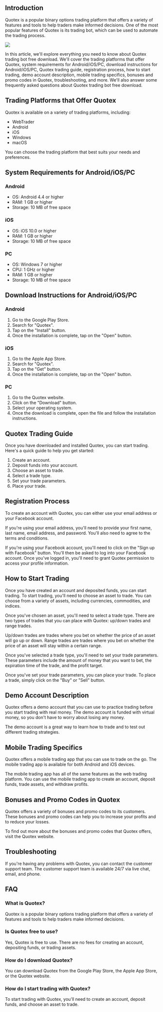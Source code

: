 ## Introduction

Quotex is a popular binary options trading platform that offers a
variety of features and tools to help traders make informed decisions.
One of the most popular features of Quotex is its trading bot, which can
be used to automate the trading process.

[![](https://static.quotex.io/files/4_en/300_250.jpg)](https://traff.sbs/brokerqxlid)

In this article, we\'ll explore everything you need to know about Quotex
trading bot free download. We\'ll cover the trading platforms that offer
Quotex, system requirements for Android/iOS/PC, download instructions
for Android/iOS/PC, Quotex trading guide, registration process, how to
start trading, demo account description, mobile trading specifics,
bonuses and promo codes in Quotex, troubleshooting, and more. We\'ll
also answer some frequently asked questions about Quotex trading bot
free download.

## Trading Platforms that Offer Quotex

Quotex is available on a variety of trading platforms, including:

-   WebTrader
-   Android
-   iOS
-   Windows
-   macOS

You can choose the trading platform that best suits your needs and
preferences.

## System Requirements for Android/iOS/PC

### Android

-   OS: Android 4.4 or higher
-   RAM: 1 GB or higher
-   Storage: 10 MB of free space

### iOS

-   OS: iOS 10.0 or higher
-   RAM: 1 GB or higher
-   Storage: 10 MB of free space

### PC

-   OS: Windows 7 or higher
-   CPU: 1 GHz or higher
-   RAM: 1 GB or higher
-   Storage: 10 MB of free space

## Download Instructions for Android/iOS/PC

### Android

1.  Go to the Google Play Store.
2.  Search for "Quotex".
3.  Tap on the "Install" button.
4.  Once the installation is complete, tap on the "Open" button.

### iOS

1.  Go to the Apple App Store.
2.  Search for "Quotex".
3.  Tap on the "Get" button.
4.  Once the installation is complete, tap on the "Open" button.

### PC

1.  Go to the Quotex website.
2.  Click on the "Download" button.
3.  Select your operating system.
4.  Once the download is complete, open the file and follow the
    installation instructions.

## Quotex Trading Guide

Once you have downloaded and installed Quotex, you can start trading.
Here\'s a quick guide to help you get started:

1.  Create an account.
2.  Deposit funds into your account.
3.  Choose an asset to trade.
4.  Select a trade type.
5.  Set your trade parameters.
6.  Place your trade.

## Registration Process

To create an account with Quotex, you can either use your email address
or your Facebook account.

If you\'re using your email address, you\'ll need to provide your first
name, last name, email address, and password. You\'ll also need to agree
to the terms and conditions.

If you\'re using your Facebook account, you\'ll need to click on the
"Sign up with Facebook" button. You\'ll then be asked to log into
your Facebook account. Once you\'ve logged in, you\'ll need to grant
Quotex permission to access your profile information.

## How to Start Trading

Once you have created an account and deposited funds, you can start
trading. To start trading, you\'ll need to choose an asset to trade. You
can choose from a variety of assets, including currencies, commodities,
and indices.

Once you\'ve chosen an asset, you\'ll need to select a trade type. There
are two types of trades that you can place with Quotex: up/down trades
and range trades.

Up/down trades are trades where you bet on whether the price of an asset
will go up or down. Range trades are trades where you bet on whether the
price of an asset will stay within a certain range.

Once you\'ve selected a trade type, you\'ll need to set your trade
parameters. These parameters include the amount of money that you want
to bet, the expiration time of the trade, and the profit target.

Once you\'ve set your trade parameters, you can place your trade. To
place a trade, simply click on the "Buy" or "Sell" button.

## Demo Account Description

Quotex offers a demo account that you can use to practice trading before
you start trading with real money. The demo account is funded with
virtual money, so you don\'t have to worry about losing any money.

The demo account is a great way to learn how to trade and to test out
different trading strategies.

## Mobile Trading Specifics

Quotex offers a mobile trading app that you can use to trade on the go.
The mobile trading app is available for both Android and iOS devices.

The mobile trading app has all of the same features as the web trading
platform. You can use the mobile trading app to create an account,
deposit funds, trade assets, and withdraw profits.

## Bonuses and Promo Codes in Quotex

Quotex offers a variety of bonuses and promo codes to its customers.
These bonuses and promo codes can help you to increase your profits and
to reduce your losses.

To find out more about the bonuses and promo codes that Quotex offers,
visit the Quotex website.

## Troubleshooting

If you\'re having any problems with Quotex, you can contact the customer
support team. The customer support team is available 24/7 via live chat,
email, and phone.

## FAQ

### What is Quotex?

Quotex is a popular binary options trading platform that offers a
variety of features and tools to help traders make informed decisions.

### Is Quotex free to use?

Yes, Quotex is free to use. There are no fees for creating an account,
depositing funds, or trading assets.

### How do I download Quotex?

You can download Quotex from the Google Play Store, the Apple App Store,
or the Quotex website.

### How do I start trading with Quotex?

To start trading with Quotex, you\'ll need to create an account, deposit
funds, and choose an asset to trade.

